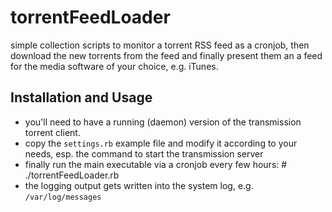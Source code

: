 torrentFeedLoader
===================

simple collection scripts to monitor a torrent RSS feed as a cronjob, then
download the new torrents from the feed and finally present them an a feed
for the media software of your choice, e.g. iTunes.


Installation and Usage
----------------------

* you'll need to have a running (daemon) version of the transmission
  torrent client.
* copy the <code>settings.rb</code> example file and modify it according
  to your needs, esp. the command to start the transmission server
* finally run the main executable via a cronjob every few hours:
      # ./torrentFeedLoader.rb
* the logging output gets written into the system log, e.g. <code>/var/log/messages</code>
